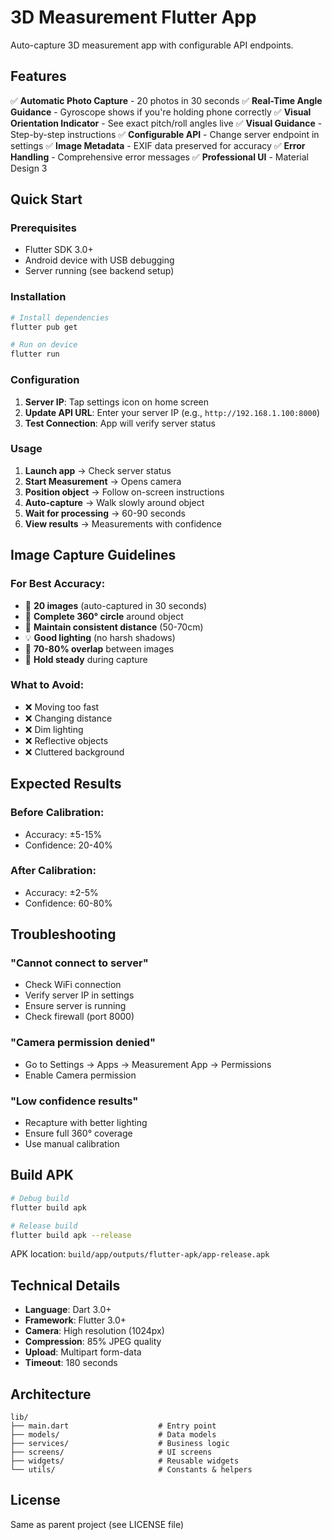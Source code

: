 # 3D Measurement Flutter App

Auto-capture 3D measurement app with configurable API endpoints.

## Features

✅ **Automatic Photo Capture** - 20 photos in 30 seconds
✅ **Real-Time Angle Guidance** - Gyroscope shows if you're holding phone correctly
✅ **Visual Orientation Indicator** - See exact pitch/roll angles live
✅ **Visual Guidance** - Step-by-step instructions
✅ **Configurable API** - Change server endpoint in settings
✅ **Image Metadata** - EXIF data preserved for accuracy
✅ **Error Handling** - Comprehensive error messages
✅ **Professional UI** - Material Design 3

## Quick Start

### Prerequisites
- Flutter SDK 3.0+
- Android device with USB debugging
- Server running (see backend setup)

### Installation

```bash
# Install dependencies
flutter pub get

# Run on device
flutter run
```

### Configuration

1. **Server IP**: Tap settings icon on home screen
2. **Update API URL**: Enter your server IP (e.g., `http://192.168.1.100:8000`)
3. **Test Connection**: App will verify server status

### Usage

1. **Launch app** → Check server status
2. **Start Measurement** → Opens camera
3. **Position object** → Follow on-screen instructions
4. **Auto-capture** → Walk slowly around object
5. **Wait for processing** → 60-90 seconds
6. **View results** → Measurements with confidence

## Image Capture Guidelines

### For Best Accuracy:
- 📸 **20 images** (auto-captured in 30 seconds)
- 🔄 **Complete 360° circle** around object
- 📏 **Maintain consistent distance** (50-70cm)
- 💡 **Good lighting** (no harsh shadows)
- 🎯 **70-80% overlap** between images
- 📱 **Hold steady** during capture

### What to Avoid:
- ❌ Moving too fast
- ❌ Changing distance
- ❌ Dim lighting
- ❌ Reflective objects
- ❌ Cluttered background

## Expected Results

### Before Calibration:
- Accuracy: ±5-15%
- Confidence: 20-40%

### After Calibration:
- Accuracy: ±2-5%
- Confidence: 60-80%

## Troubleshooting

### "Cannot connect to server"
- Check WiFi connection
- Verify server IP in settings
- Ensure server is running
- Check firewall (port 8000)

### "Camera permission denied"
- Go to Settings → Apps → Measurement App → Permissions
- Enable Camera permission

### "Low confidence results"
- Recapture with better lighting
- Ensure full 360° coverage
- Use manual calibration

## Build APK

```bash
# Debug build
flutter build apk

# Release build
flutter build apk --release
```

APK location: `build/app/outputs/flutter-apk/app-release.apk`

## Technical Details

- **Language**: Dart 3.0+
- **Framework**: Flutter 3.0+
- **Camera**: High resolution (1024px)
- **Compression**: 85% JPEG quality
- **Upload**: Multipart form-data
- **Timeout**: 180 seconds

## Architecture

```
lib/
├── main.dart                    # Entry point
├── models/                      # Data models
├── services/                    # Business logic
├── screens/                     # UI screens
├── widgets/                     # Reusable widgets
└── utils/                       # Constants & helpers
```

## License

Same as parent project (see LICENSE file)

